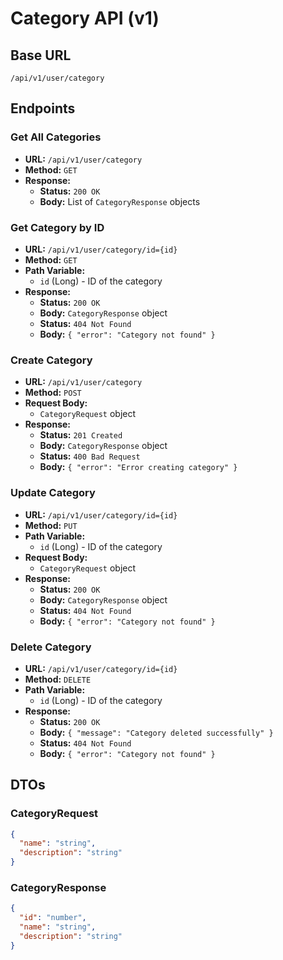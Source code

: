 # Category API (v1)

## Base URL
`/api/v1/user/category`

## Endpoints

### Get All Categories

- **URL:** `/api/v1/user/category`
- **Method:** `GET`
- **Response:**
  - **Status:** `200 OK`
  - **Body:** List of `CategoryResponse` objects

### Get Category by ID

- **URL:** `/api/v1/user/category/id={id}`
- **Method:** `GET`
- **Path Variable:**
  - `id` (Long) - ID of the category
- **Response:**
  - **Status:** `200 OK`
  - **Body:** `CategoryResponse` object
  - **Status:** `404 Not Found`
  - **Body:** `{ "error": "Category not found" }`

### Create Category

- **URL:** `/api/v1/user/category`
- **Method:** `POST`
- **Request Body:**
  - `CategoryRequest` object
- **Response:**
  - **Status:** `201 Created`
  - **Body:** `CategoryResponse` object
  - **Status:** `400 Bad Request`
  - **Body:** `{ "error": "Error creating category" }`

### Update Category

- **URL:** `/api/v1/user/category/id={id}`
- **Method:** `PUT`
- **Path Variable:**
  - `id` (Long) - ID of the category
- **Request Body:**
  - `CategoryRequest` object
- **Response:**
  - **Status:** `200 OK`
  - **Body:** `CategoryResponse` object
  - **Status:** `404 Not Found`
  - **Body:** `{ "error": "Category not found" }`

### Delete Category

- **URL:** `/api/v1/user/category/id={id}`
- **Method:** `DELETE`
- **Path Variable:**
  - `id` (Long) - ID of the category
- **Response:**
  - **Status:** `200 OK`
  - **Body:** `{ "message": "Category deleted successfully" }`
  - **Status:** `404 Not Found`
  - **Body:** `{ "error": "Category not found" }`

## DTOs

### CategoryRequest

```json
{
  "name": "string",
  "description": "string"
}
```

### CategoryResponse

```json
{
  "id": "number",
  "name": "string",
  "description": "string"
}
```
